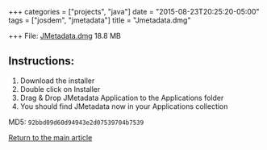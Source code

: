 +++
categories = ["projects", "java"]
date = "2015-08-23T20:25:20-05:00"
tags = ["josdem", "jmetadata"]
title = "Jmetadata.dmg"

+++
File: [JMetadata.dmg](https://mega.nz/#!EFRxAIiY!4vE9TET6lZZ8QzRy1we0jhj4kQok62RwQB5IoTZyBNk) 18.8 MB

## Instructions:
1. Download the installer
2. Double click on Installer
3. Drag & Drop JMetadata Application to the Applications folder
4. You should find JMetadata now in your Applications collection

MD5: `92bbd09d60d94943e2d07539704b7539`

[Return to the main article](/jmetadata/jmetadata)

